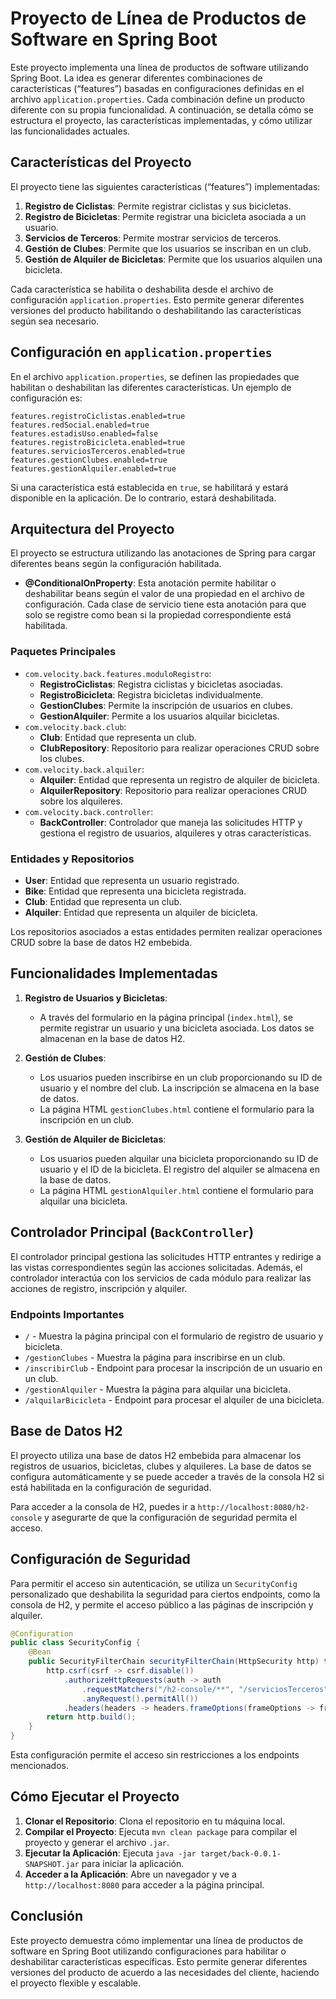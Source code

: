 # Proyecto de Línea de Productos de Software en Spring Boot

Este proyecto implementa una línea de productos de software utilizando Spring Boot. La idea es generar diferentes combinaciones de características (“features”) basadas en configuraciones definidas en el archivo `application.properties`. Cada combinación define un producto diferente con su propia funcionalidad. A continuación, se detalla cómo se estructura el proyecto, las características implementadas, y cómo utilizar las funcionalidades actuales.

## Características del Proyecto

El proyecto tiene las siguientes características (“features”) implementadas:

1. **Registro de Ciclistas**: Permite registrar ciclistas y sus bicicletas.
2. **Registro de Bicicletas**: Permite registrar una bicicleta asociada a un usuario.
3. **Servicios de Terceros**: Permite mostrar servicios de terceros.
4. **Gestión de Clubes**: Permite que los usuarios se inscriban en un club.
5. **Gestión de Alquiler de Bicicletas**: Permite que los usuarios alquilen una bicicleta.

Cada característica se habilita o deshabilita desde el archivo de configuración `application.properties`. Esto permite generar diferentes versiones del producto habilitando o deshabilitando las características según sea necesario.

## Configuración en `application.properties`

En el archivo `application.properties`, se definen las propiedades que habilitan o deshabilitan las diferentes características. Un ejemplo de configuración es:

```properties
features.registroCiclistas.enabled=true
features.redSocial.enabled=true
features.estadisUso.enabled=false
features.registroBicicleta.enabled=true
features.serviciosTerceros.enabled=true
features.gestionClubes.enabled=true
features.gestionAlquiler.enabled=true
```

Si una característica está establecida en `true`, se habilitará y estará disponible en la aplicación. De lo contrario, estará deshabilitada.

## Arquitectura del Proyecto

El proyecto se estructura utilizando las anotaciones de Spring para cargar diferentes beans según la configuración habilitada.

- **@ConditionalOnProperty**: Esta anotación permite habilitar o deshabilitar beans según el valor de una propiedad en el archivo de configuración. Cada clase de servicio tiene esta anotación para que solo se registre como bean si la propiedad correspondiente está habilitada.

### Paquetes Principales

- `com.velocity.back.features.moduloRegistro`:
  - **RegistroCiclistas**: Registra ciclistas y bicicletas asociadas.
  - **RegistroBicicleta**: Registra bicicletas individualmente.
  - **GestionClubes**: Permite la inscripción de usuarios en clubes.
  - **GestionAlquiler**: Permite a los usuarios alquilar bicicletas.
- `com.velocity.back.club`:
  - **Club**: Entidad que representa un club.
  - **ClubRepository**: Repositorio para realizar operaciones CRUD sobre los clubes.
- `com.velocity.back.alquiler`:
  - **Alquiler**: Entidad que representa un registro de alquiler de bicicleta.
  - **AlquilerRepository**: Repositorio para realizar operaciones CRUD sobre los alquileres.
- `com.velocity.back.controller`:
  - **BackController**: Controlador que maneja las solicitudes HTTP y gestiona el registro de usuarios, alquileres y otras características.

### Entidades y Repositorios

- **User**: Entidad que representa un usuario registrado.
- **Bike**: Entidad que representa una bicicleta registrada.
- **Club**: Entidad que representa un club.
- **Alquiler**: Entidad que representa un alquiler de bicicleta.

Los repositorios asociados a estas entidades permiten realizar operaciones CRUD sobre la base de datos H2 embebida.

## Funcionalidades Implementadas

1. **Registro de Usuarios y Bicicletas**:
   - A través del formulario en la página principal (`index.html`), se permite registrar un usuario y una bicicleta asociada. Los datos se almacenan en la base de datos H2.

2. **Gestión de Clubes**:
   - Los usuarios pueden inscribirse en un club proporcionando su ID de usuario y el nombre del club. La inscripción se almacena en la base de datos.
   - La página HTML `gestionClubes.html` contiene el formulario para la inscripción en un club.

3. **Gestión de Alquiler de Bicicletas**:
   - Los usuarios pueden alquilar una bicicleta proporcionando su ID de usuario y el ID de la bicicleta. El registro del alquiler se almacena en la base de datos.
   - La página HTML `gestionAlquiler.html` contiene el formulario para alquilar una bicicleta.

## Controlador Principal (`BackController`)

El controlador principal gestiona las solicitudes HTTP entrantes y redirige a las vistas correspondientes según las acciones solicitadas. Además, el controlador interactúa con los servicios de cada módulo para realizar las acciones de registro, inscripción y alquiler.

### Endpoints Importantes

- `/` - Muestra la página principal con el formulario de registro de usuario y bicicleta.
- `/gestionClubes` - Muestra la página para inscribirse en un club.
- `/inscribirClub` - Endpoint para procesar la inscripción de un usuario en un club.
- `/gestionAlquiler` - Muestra la página para alquilar una bicicleta.
- `/alquilarBicicleta` - Endpoint para procesar el alquiler de una bicicleta.

## Base de Datos H2

El proyecto utiliza una base de datos H2 embebida para almacenar los registros de usuarios, bicicletas, clubes y alquileres. La base de datos se configura automáticamente y se puede acceder a través de la consola H2 si está habilitada en la configuración de seguridad.

Para acceder a la consola de H2, puedes ir a `http://localhost:8080/h2-console` y asegurarte de que la configuración de seguridad permita el acceso.

## Configuración de Seguridad

Para permitir el acceso sin autenticación, se utiliza un `SecurityConfig` personalizado que deshabilita la seguridad para ciertos endpoints, como la consola de H2, y permite el acceso público a las páginas de inscripción y alquiler.

```java
@Configuration
public class SecurityConfig {
    @Bean
    public SecurityFilterChain securityFilterChain(HttpSecurity http) throws Exception {
        http.csrf(csrf -> csrf.disable())
            .authorizeHttpRequests(auth -> auth
                .requestMatchers("/h2-console/**", "/serviciosTerceros", "/gestionClubes", "/inscribirClub", "/gestionAlquiler", "/alquilarBicicleta").permitAll()
                .anyRequest().permitAll())
            .headers(headers -> headers.frameOptions(frameOptions -> frameOptions.disable()));
        return http.build();
    }
}
```

Esta configuración permite el acceso sin restricciones a los endpoints mencionados.

## Cómo Ejecutar el Proyecto

1. **Clonar el Repositorio**: Clona el repositorio en tu máquina local.
2. **Compilar el Proyecto**: Ejecuta `mvn clean package` para compilar el proyecto y generar el archivo `.jar`.
3. **Ejecutar la Aplicación**: Ejecuta `java -jar target/back-0.0.1-SNAPSHOT.jar` para iniciar la aplicación.
4. **Acceder a la Aplicación**: Abre un navegador y ve a `http://localhost:8080` para acceder a la página principal.

## Conclusión
Este proyecto demuestra cómo implementar una línea de productos de software en Spring Boot utilizando configuraciones para habilitar o deshabilitar características específicas. Esto permite generar diferentes versiones del producto de acuerdo a las necesidades del cliente, haciendo el proyecto flexible y escalable.

